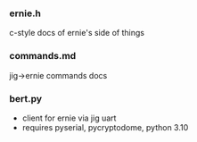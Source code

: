 ### ernie.h
c-style docs of ernie's side of things

### commands.md
jig->ernie commands docs

### bert.py
 - client for ernie via jig uart
 - requires pyserial, pycryptodome, python 3.10
